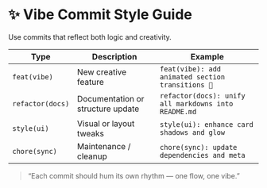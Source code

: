 # ✨ Vibe Commit Style Guide

Use commits that reflect both logic and creativity.

| Type | Description | Example |
|------|--------------|----------|
| `feat(vibe)` | New creative feature | `feat(vibe): add animated section transitions 🌙` |
| `refactor(docs)` | Documentation or structure update | `refactor(docs): unify all markdowns into README.md` |
| `style(ui)` | Visual or layout tweaks | `style(ui): enhance card shadows and glow` |
| `chore(sync)` | Maintenance / cleanup | `chore(sync): update dependencies and meta` |

> “Each commit should hum its own rhythm — one flow, one vibe.”
